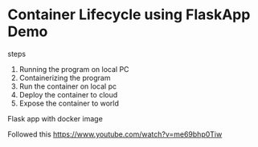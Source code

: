# Container Lifecycle using FlaskApp Demo

steps
1. Running the program on local PC
2. Containerizing the program
3. Run the container on local pc
4. Deploy the container to cloud
5. Expose the container to world

Flask app with docker image



Followed this https://www.youtube.com/watch?v=me69bhp0Tiw
